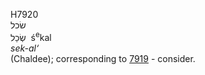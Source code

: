 <body>
  <p>H7920<br>  שׂכל  <br> שְׂכַל  ‎  ś<sup>e</sup>kal  <br><i>sek-al‘ </i><br>(Chaldee); corresponding to <a href="h7919.htm">7919</a>  - consider.<br></p>
 </body>